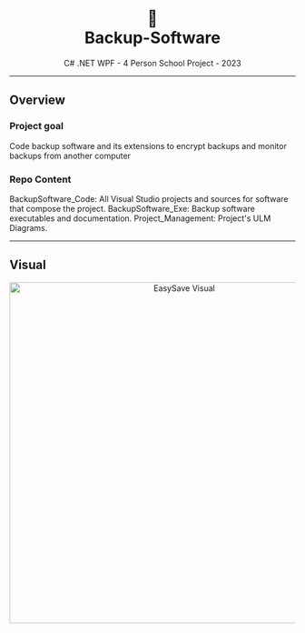 <h1 align="center">💾</br>Backup-Software</h1>
<p align="center">
  C# .NET WPF - 4 Person School Project - 2023
</p>


---
## Overview
### Project goal 
Code backup software and its extensions to encrypt backups and monitor backups from another computer

### Repo Content 
BackupSoftware_Code: All Visual Studio projects and sources for software that compose the project.
BackupSoftware_Exe: Backup software executables and documentation.
Project_Management: Project's ULM Diagrams.


---
## Visual
<p align="center">
  <img src="https://i.ibb.co/jvbg1h7/Easy-Save-Visual.png" alt="EasySave Visual" width="600">
</p>

